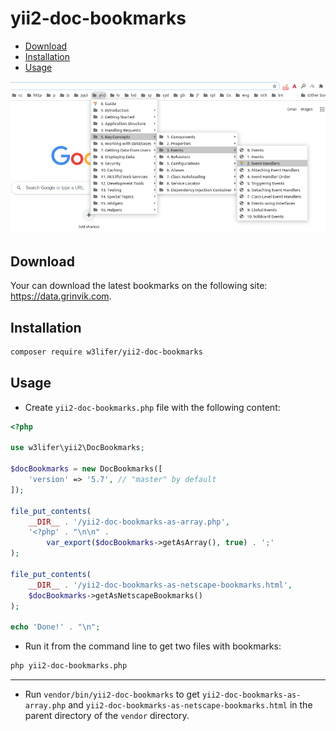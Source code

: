 # yii2-doc-bookmarks

- [Download](#download)
- [Installation](#installation)
- [Usage](#usage)

![Example](screenshot.png)

## Download

Your can download the latest bookmarks on the following site: https://data.grinvik.com.

## Installation

``` sh
composer require w3lifer/yii2-doc-bookmarks
```

## Usage

- Create `yii2-doc-bookmarks.php` file with the following content:

``` php
<?php

use w3lifer\yii2\DocBookmarks;

$docBookmarks = new DocBookmarks([
    'version' => '5.7', // "master" by default
]);

file_put_contents(
    __DIR__ . '/yii2-doc-bookmarks-as-array.php',
    '<?php' . "\n\n" .
        var_export($docBookmarks->getAsArray(), true) . ';'
);

file_put_contents(
    __DIR__ . '/yii2-doc-bookmarks-as-netscape-bookmarks.html',
    $docBookmarks->getAsNetscapeBookmarks()
);

echo 'Done!' . "\n";
```

- Run it from the command line to get two files with bookmarks:

``` sh
php yii2-doc-bookmarks.php
```

---

- Run `vendor/bin/yii2-doc-bookmarks` to get `yii2-doc-bookmarks-as-array.php` and `yii2-doc-bookmarks-as-netscape-bookmarks.html` in the parent directory of the `vendor` directory.
